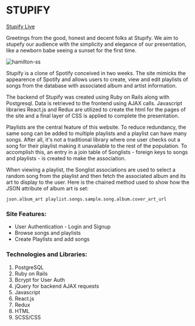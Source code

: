 # STUPIFY

[Stupify Live](https://stupify.herokuapp.com/#/)

Greetings from the good, honest and decent folks at Stupify. We aim to stupefy our audience with the simplicity and elegance of our presentation, like a newborn babe seeing a sunset for the first time.

![hamilton-ss](https://user-images.githubusercontent.com/16912968/60735158-1eb0c700-9f07-11e9-9de2-d6953625f051.png)

Stupify is a clone of Spotify conceived in two weeks. The site mimicks the appearence of Spotify and allows users to create, view and edit playlists of songs from the database with associated album and artist information.

The backend of Stupify was created using Ruby on Rails along with Postgresql. Data is retrieved to the frontend using AJAX calls. Javascript libraries React.js and Redux are utilized to create the html for the pages of the site and a final layer of CSS is applied to complete the presentation.

Playlists are the central feature of this website.  To reduce redundancy, the same song can be added to multiple playlists and a playlist can have many songs. After all, it's not a traditional library where one user checks out a song for their playlist making it unavailable to the rest of the population. To accomplish this, an entry in a join table of Songlists - foreign keys to songs and playlists - is created to make the association.

When viewing a playlist, the Songlist associations are used to select a random song from the playlist and then fetch the associated album and its art to display to the user. Here is the chained method used to show how the JSON attribute of album art is set:

`json.album_art playlist.songs.sample.song.album.cover_art_url`

### Site Features:

* User Authentication - Login and Signup
* Browse songs and playlists
* Create Playlists and add songs

### Technologies and Libraries:
 1.	PostgreSQL
 2. Ruby on Rails
 3. Bcrypt for User Auth
 4. jQuery for backend AJAX requests
 5. Javascript
 6. React.js
 7. Redux
 8.	HTML
 9.	SCSS/CSS

